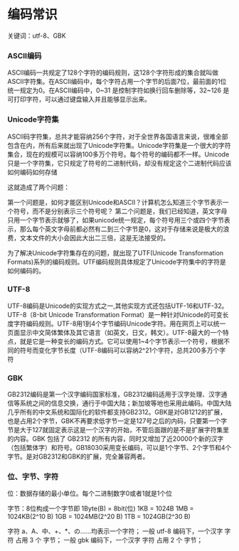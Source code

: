 
# 编码常识
关键词：utf-8、GBK

### ASCII编码
ASCII编码一共规定了128个字符的编码规则，这128个字符形成的集合就叫做ASCII字符集。在ASCII编码中，每个字符占用一个字节的后面7位，最前面的1位统一规定为0。在ASCII编码中，0~31 是控制字符如换行回车删除等，32~126 是可打印字符，可以通过键盘输入并且能够显示出来。

### Unicode字符集
ASCII码字符集，总共才能容纳256个字符，对于全世界各国语言来说，很难全部包含在内，所有后来就出现了Unicode字符集。Unicode字符集是一个很大的字符集合，现在的规模可以容纳100多万个符号。每个符号的编码都不一样。Unicode只是一个字符集，它只规定了符号的二进制代码，却没有规定这个二进制代码应该如何编码如何存储

这就造成了两个问题：

第一个问题是，如何才能区别Unicode和ASCII？计算机怎么知道三个字节表示一个符号，而不是分别表示三个符号呢？
第二个问题是，我们已经知道，英文字母只用一个字节表示就够了，如果unicode统一规定，每个符号用三个或四个字节表示，那么每个英文字母前都必然有二到三个字节是0，这对于存储来说是极大的浪费，文本文件的大小会因此大出二三倍，这是无法接受的。

为了解决Unicode字符集存在的问题，就出现了UTF(Unicode Transformation Formats)系列的编码规则。UTF编码规则具体规定了Unicode字符集中的字符是如何编码的。

### UTF-8
UTF-8编码是Unicode的实现方式之一,其他实现方式还包括UTF-16和UTF-32。UTF-8（8-bit Unicode Transformation Format）是一种针对Unicode的可变长度字符编码规则。UTF-8用1到4个字节编码Unicode字符。用在网页上可以统一页面显示中文简体繁体及其它语言（如英文，日文，韩文）。UTF-8最大的一个特点，就是它是一种变长的编码方式。它可以使用1~4个字节表示一个符号，根据不同的符号而变化字节长度（UTF-8编码可以容纳2^21个字符，总共200多万个字符

### GBK
GB2312编码是第一个汉字编码国家标准，GB2312编码适用于汉字处理、汉字通信等系统之间的信息交换，通行于中国大陆；新加坡等地也采用此编码。中国大陆几乎所有的中文系统和国际化的软件都支持GB2312。GBK是对GB1212的扩展，也是占用2个字节，GBK不再要求低字节一定是127号之后的内码，只要第一个字节是大于127就固定表示这是一个汉字的开始，不管后面跟的是不是扩展字符集里的内容。GBK 包括了 GB2312 的所有内容，同时又增加了近20000个新的汉字（包括繁体字）和符号。GB18030采用变长编码，可以是1个字节、2个字节和4个字节。是对GB2312和GBK的扩展，完全兼容两者。

### 位、字节、字符
位：数据存储的最小单位。每个二进制数字0或者1就是1个位

字节：8位构成一个字节即 1Byte(B) = 8bit(位)
1KB = 1024B
1MB = 1024KB(2^10 B)
1GB = 1024MB(2^20 B)
1TB = 1024GB(2^30 B)

字符
a、A、中、+、*、の......均表示一个字符；
一般 utf-8 编码下，一个汉字 字符 占用 3 个 字节；
一般 gbk 编码下，一个汉字  字符  占用 2 个 字节；